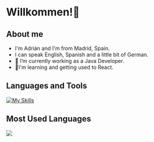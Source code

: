 # Willkommen!👋

## About me
- I'm Adrián and I'm from Madrid, Spain.
- I can speak English, Spanish and a little bit of German.
- 🔭 I’m currently working as a Java Developer.
- 🌱I'm learning and getting used to React.
 
## Languages and Tools
[![My Skills](https://skills.thijs.gg/icons?i=java,react,js,mysql,html,css,git,docker)](https://skills.thijs.gg)


## Most Used Languages
<img src="https://github-readme-stats.vercel.app/api/top-langs?username=adrianmartin-consuegraj&layout=compact"/>









<!-- 

<h2 align="center">About me</h2>


go to this website to add more icons:
https://reactjsexample.com/skill-icons-beautiful-skills-icons-for-your-github-readme/
-->





<!-- 
## Top Used Languages
![Top Langs](https://github-readme-stats.vercel.app/api/top-langs/?username=adrianmartin-consuegraj&theme=tokyonight)
-->

<!-- 
this line it's for the visitor counter
![](https://visitor-badge.laobi.icu/badge?page_id=CharalambosIoannou.adrianmartin-consuegraj)
-->

<!--
==========================================================
Ideas:
- 🔭 I’m currently working on ...
- 🌱 I’m currently learning ...
- 👯 I’m looking to collaborate on ...
- 🤔 I’m looking for help with ...
- 💬 Ask me about ...
- 📫 How to reach me: ...
- 😄 Pronouns: ...
- ⚡ Fun fact: ...
-->
